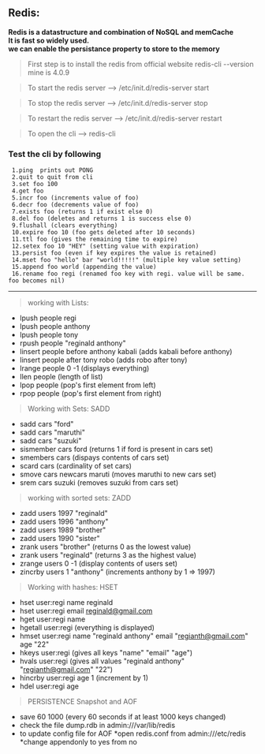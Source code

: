 Redis:
--------------------------------------------------------------------------------------
**Redis is a datastructure and combination of NoSQL and memCache<br />
It is fast so widely used.<br />
we can enable the persistance property to store to the memory**

> First step is to install the redis from official website
redis-cli --version   mine is 4.0.9

> To start the redis server  -->   /etc/init.d/redis-server start

> To stop the redis server -->  /etc/init.d/redis-server stop

> To restart the redis server  -->  /etc/init.d/redis-server restart

> To open the cli  --> redis-cli

### Test the cli by following
	 1.ping  prints out PONG
	 2.quit to quit from cli
	 3.set foo 100
	 4.get foo
	 5.incr foo (increments value of foo)
	 6.decr foo (decrements value of foo)
	 7.exists foo (returns 1 if exist else 0)
	 8.del foo (deletes and returns 1 is success else 0)
	 9.flushall (clears everything)
	 10.expire foo 10 (foo gets deleted after 10 seconds)
	 11.ttl foo (gives the remaining time to expire)
	 12.setex foo 10 "HEY" (setting value with expiration)
	 13.persist foo (even if key expires the value is retained)
	 14.mset foo "hello" bar "world!!!!!" (multiple key value setting)
	 15.append foo world (appending the value)
	 16.rename foo regi (renamed foo key with regi. value will be same. foo becomes nil)

---
> working with Lists:
* lpush people regi
* lpush people anthony
* lpush people tony 
* rpush people "reginald anthony"
* linsert people before anthony kabali (adds kabali before anthony) 
* linsert people after tony robo (adds robo after tony) 
* lrange people 0 -1 (displays everything)
* llen people (length of list)
* lpop people (pop's first element from left)
* rpop people (pop's first element from right)

> Working with Sets: SADD
* sadd cars "ford"
* sadd cars "maruthi"
* sadd cars "suzuki" 
* sismember cars ford (returns 1 if ford is present in cars set)
* smembers cars (dispays contents of cars set)
* scard cars (cardinality of set cars)
* smove cars newcars maruti (moves maruthi to new cars set)
* srem cars suzuki (removes suzuki from cars set) 

> working with sorted sets: ZADD
* zadd users 1997 "reginald"
* zadd users 1996 "anthony"
* zadd users 1989 "brother"
* zadd users 1990 "sister"
* zrank users "brother" (returns 0 as the lowest value)
* zrank users "reginald" (returns 3 as the highest value)
* zrange users 0 -1 (display contents of users set)
* zincrby users 1 "anthony" (increments anthony by 1 => 1997)

> Working with hashes: HSET
* hset user:regi name reginald
* hset user:regi email reginald@gmail.com
* hget user:regi name
* hgetall user:regi (everything is displayed)
* hmset user:regi name "reginald anthony" email "regianth@gmail.com" age "22"
* hkeys user:regi (gives all keys "name" "email" "age")
* hvals user:regi (gives all values "reginald anthony" "regianth@gmail.com" "22")
* hincrby user:regi age 1 (increment by 1)
* hdel user:regi age


> PERSISTENCE
Snapshot and AOF
* save 60 1000 (every 60 seconds if at least 1000 keys changed)
* check the file dump.rdb in admin:///var/lib/redis
*  to update config file for AOF
	*open redis.conf from admin:///etc/redis
	*change appendonly to yes from no
